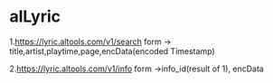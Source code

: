 # alLyric

1.https://lyric.altools.com/v1/search
form -> title,artist,playtime,page,encData(encoded Timestamp)


2.https://lyric.altools.com/v1/info
form ->info_id(result of 1), encData

